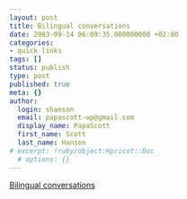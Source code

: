 ```yaml
---
layout: post
title: Bilingual conversations
date: 2003-09-14 06:09:35.000000000 +02:00
categories:
- quick links
tags: []
status: publish
type: post
published: true
meta: {}
author:
  login: shanson
  email: papascott-wp@gmail.com
  display_name: PapaScott
  first_name: Scott
  last_name: Hanson
# excerpt: !ruby/object:Hpricot::Doc
  # options: {}
---
```

<p><a title="Switching languages mid-sentence makes my brain hurt" href="http://www.kottke.org/03/09/030911bilingual_co.html#comments">Bilingual conversations</a></p>
